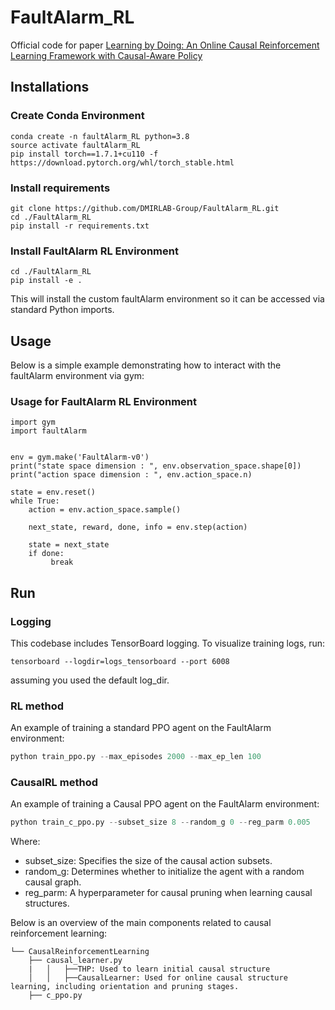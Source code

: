 # FaultAlarm_RL
Official code for paper [Learning by Doing: An Online Causal Reinforcement Learning Framework with Causal-Aware Policy](https://arxiv.org/abs/2402.04869)

## Installations


### Create Conda Environment

```
conda create -n faultAlarm_RL python=3.8
source activate faultAlarm_RL
pip install torch==1.7.1+cu110 -f https://download.pytorch.org/whl/torch_stable.html
```

### Install requirements

```commandline
git clone https://github.com/DMIRLAB-Group/FaultAlarm_RL.git
cd ./FaultAlarm_RL
pip install -r requirements.txt
```

### Install FaultAlarm RL Environment

```commandline
cd ./FaultAlarm_RL
pip install -e .
```
This will install the custom faultAlarm environment so it can be accessed via standard Python imports.

## Usage
Below is a simple example demonstrating how to interact with the faultAlarm environment via gym:
### Usage for FaultAlarm RL Environment

```
import gym
import faultAlarm


env = gym.make('FaultAlarm-v0')
print("state space dimension : ", env.observation_space.shape[0])
print("action space dimension : ", env.action_space.n)

state = env.reset()
while True:
    action = env.action_space.sample()
    
    next_state, reward, done, info = env.step(action)
    
    state = next_state
    if done:
         break
```


## Run 

### Logging
This codebase includes TensorBoard logging. To visualize training logs, run:
```
tensorboard --logdir=logs_tensorboard --port 6008
```
assuming you used the default log_dir.

### RL method
An example of training a standard PPO agent on the FaultAlarm environment:


```python
python train_ppo.py --max_episodes 2000 --max_ep_len 100
```


### CausalRL method

An example of training a Causal PPO agent on the FaultAlarm environment:

```python
python train_c_ppo.py --subset_size 8 --random_g 0 --reg_parm 0.005
```
Where:

- subset_size: Specifies the size of the causal action subsets.
- random_g: Determines whether to initialize the agent with a random causal graph.
- reg_parm: A hyperparameter for causal pruning when learning causal structures.


Below is an overview of the main components related to causal reinforcement learning:
```
└── CausalReinforcementLearning
    ├── causal_learner.py
    |   │   ├──THP: Used to learn initial causal structure
    │   │   ├──CausalLearner: Used for online causal structure learning, including orientation and pruning stages.
    ├── c_ppo.py
```

